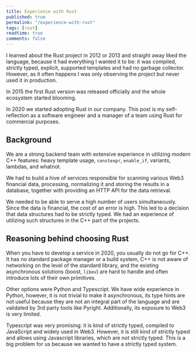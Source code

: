 ```yaml
---
title: Experience with Rust
published: true
permalink: "/experience-with-rust"
tags: [rust]
readtime: true
comments: false
---
```


I learned about the Rust project in 2012 or 2013 and straight away liked the language, because it had everything I wanted it to be: it was compiled, strictly typed, explicit, supported templates and had no garbage collector. However, as it often happens I was only observing the project but never used it in production.

In 2015 the first Rust version was released officially and the whole ecosystem started blooming.

In 2020 we started adopting Rust in our company. This post is my self-reflection as a software engineer and a manager of a team using Rust for commercial purposes.

## Background

We are a strong backend team with extensive experience in utilizing modern C++ features: heavy template usage, `constexpr`, `enable_if`, variants, lambdas, and whatnot.

We had to build a hive of services responsible for scanning various Web3 financial data, processing, normalizing it and storing the results in a database, together with providing an HTTP API for the data retrieval.

We needed to be able to serve a high number of users simultaneously. Since the data is financial, the cost of an error is high. This led to a decision that data structures had to be strictly typed. We had an experience of utilizing such structures in the C++ part of the projects.

## Reasoning behind choosing Rust

When you have to develop a service in 2020, you usually do not go for C++. It has no standard package manager or a build system, C++ is not aware of networking on the level of the standard library, and the existing asynchronous solutions (boost, `libev`) are hard to handle and often introduce lots of their own primitives.

Other options were Python and Typescript. We have wide experience in Python, however, it is not trivial to make it asynchronous, its type hints are not useful because they are not an integral part of the language and are validated by 3rd party tools like Pyright.
Additionally, its exposure to Web3 is very limited.

Typescript was very promising: it is kind of strictly typed, compiled to JavaScript and widely used in Web3. However, it is still kind of strictly typed and allows using Javascript libraries, which are not strictly typed. This is a big problem for us because we wanted to have a strictly typed system.
